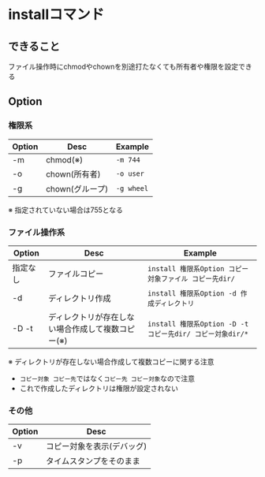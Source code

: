 # installコマンド

## できること

ファイル操作時にchmodやchownを別途打たなくても所有者や権限を設定できる

## Option

### 権限系

Option|Desc|Example
-|-|-
-m|chmod(※)|`-m 744`
-o|chown(所有者)|`-o user`
-g|chown(グループ)|`-g wheel`

※ 指定されていない場合は755となる

### ファイル操作系

Option|Desc|Example
-|-|-
指定なし|ファイルコピー|`install 権限系Option コピー対象ファイル コピー先dir/`
-d|ディレクトリ作成|`install 権限系Option -d 作成ディレクトリ`
-D -t|ディレクトリが存在しない場合作成して複数コピー(※)|`install 権限系Option -D -t コピー先dir/ コピー対象dir/*`

※ ディレクトリが存在しない場合作成して複数コピーに関する注意

- `コピー対象 コピー先`ではなく`コピー先 コピー対象`なので注意
- これで作成したディレクトリは権限が設定されない

### その他

Option|Desc
-|-
-v|コピー対象を表示(デバッグ)
-p|タイムスタンプをそのまま
